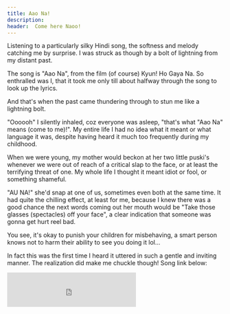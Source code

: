 ```yaml
---
title: Aao Na!
description: 
header:  Come here Naoo!
---
```

Listening to a particularly silky Hindi song, the softness and melody catching me by surprise. I was struck as though by a bolt of lightning from my distant past. 

The song is "Aao Na", from the film (of course) Kyun! Ho Gaya Na. So enthralled was I, that it took me only till about halfway through the song to look up the lyrics. 

And that's when the past came thundering through to stun me like a lightning bolt. 

"Oooooh" I silently inhaled, coz everyone was asleep, "that's what "Aao Na" means (come to me)!". My entire life I had no idea what it meant or what language it was, despite having heard it much too frequently during my childhood.

When we were young, my mother would beckon at her two little puski's whenever we were out of reach of a critical slap to the face, or at least the terrifying threat of one.  My whole life I thought it meant idiot or fool, or something shameful. 

"AU NA!" she'd snap at one of us, sometimes even both at the same time. It had quite the chilling effect, at least for me, because I knew there was a good chance the next words coming out her mouth would be "Take those glasses (spectacles) off your face", a clear indication that someone was gonna get hurt reel bad. 

You see, it's okay to punish your children for misbehaving, a smart person knows not to harm their ability to see you doing it lol...

In fact this was the first time I heard it uttered in such a gentle and inviting manner. The realization did make me chuckle though! Song link below:

<iframe src="https://open.spotify.com/embed/track/1OdIiuGt2DMOa1oOReao7V" width="300" height="80" frameborder="0" allowtransparency="true"></iframe>